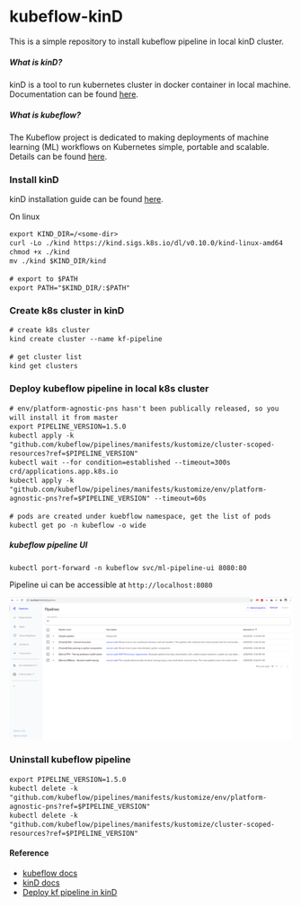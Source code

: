 # kubeflow-kinD

This is a simple repository to install kubeflow pipeline in local kinD cluster.

##### What is kinD?
kinD is a tool to run kubernetes cluster in docker container in local machine. Documentation can be found [here](https://kind.sigs.k8s.io/).

##### What is kubeflow?
The Kubeflow project is dedicated to making deployments of machine learning (ML) workflows on Kubernetes simple, portable and scalable. Details can be found [here](https://www.kubeflow.org/).

### Install kinD
kinD installation guide can be found [here](https://kind.sigs.k8s.io/docs/user/quick-start/#installation).

On linux
    
    export KIND_DIR=/<some-dir>
    curl -Lo ./kind https://kind.sigs.k8s.io/dl/v0.10.0/kind-linux-amd64
    chmod +x ./kind
    mv ./kind $KIND_DIR/kind
    
    # export to $PATH
    export PATH="$KIND_DIR/:$PATH"

### Create k8s cluster in kinD
    
    # create k8s cluster
    kind create cluster --name kf-pipeline
    
    # get cluster list
    kind get clusters
    
### Deploy kubeflow pipeline in local k8s cluster

    # env/platform-agnostic-pns hasn't been publically released, so you will install it from master
    export PIPELINE_VERSION=1.5.0
    kubectl apply -k "github.com/kubeflow/pipelines/manifests/kustomize/cluster-scoped-resources?ref=$PIPELINE_VERSION"
    kubectl wait --for condition=established --timeout=300s crd/applications.app.k8s.io
    kubectl apply -k "github.com/kubeflow/pipelines/manifests/kustomize/env/platform-agnostic-pns?ref=$PIPELINE_VERSION" --timeout=60s
    
    # pods are created under kuebflow namespace, get the list of pods
    kubectl get po -n kubeflow -o wide
    
##### kubeflow pipeline UI

    kubectl port-forward -n kubeflow svc/ml-pipeline-ui 8080:80

Pipeline ui can be accessible at `http://localhost:8080`    

![alt text](kf-pipeline.png "kf pipelines")

### Uninstall kubeflow pipeline

    export PIPELINE_VERSION=1.5.0
    kubectl delete -k "github.com/kubeflow/pipelines/manifests/kustomize/env/platform-agnostic-pns?ref=$PIPELINE_VERSION"
    kubectl delete -k "github.com/kubeflow/pipelines/manifests/kustomize/cluster-scoped-resources?ref=$PIPELINE_VERSION"

#### Reference
*   [kubeflow docs](https://www.kubeflow.org/docs/)
*   [kinD docs](https://kind.sigs.k8s.io/docs/user/quick-start/)
*   [Deploy kf pipeline in kinD](https://www.kubeflow.org/docs/components/pipelines/installation/localcluster-deployment/)


